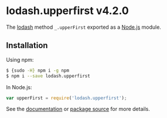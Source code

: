 # lodash.upperfirst v4.2.0

The [lodash](https://lodash.com/) method `_.upperFirst` exported as a [Node.js](https://nodejs.org/) module.

## Installation

Using npm:
```bash
$ {sudo -H} npm i -g npm
$ npm i --save lodash.upperfirst
```

In Node.js:
```js
var upperFirst = require('lodash.upperfirst');
```

See the [documentation](https://lodash.com/docs#upperFirst) or [package source](https://github.com/lodash/lodash/blob/4.2.0-npm-packages/lodash.upperfirst) for more details.

